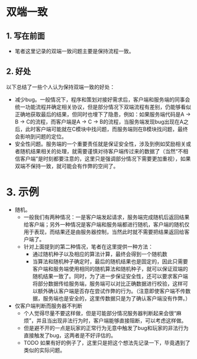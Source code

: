 # 双端一致

## 1. 写在前面

- 笔者这里记录的双端一致问题主要是保持流程一致。

## 2. 好处

以下总结了一些个人认为保持双端一致的好处：

- 减少bug。一般情况下，程序和策划对接好需求后，客户端和服务端的同事会统一功能流程并确定相关协议，但是部分情况下双端流程有差别，仍能够看似正确地获取最后的结果，但同时也埋下了隐患，例如：如果服务端代码是A -> B -> C的流程，而客户端是A -> C -> B的流程，当服务端发现bug出现在A之后，此时客户端可能就在C模块中找问题，而服务端则在B模块找问题，最终会影响到问题的定位。
- 安全性问题。服务端的一个重要责任就是保证安全性，涉及到例如奖励相关或者随机结果相关的处理，就需要谨慎对待客户端传过来的数据了（当然“不相信客户端”是时刻都要注意的，这里只是强调部分情况下需要更加重视），如果双端不保持一致，就可能会有作弊的空间了。

# 3. 示例

- 随机。
  - 一般我们有两种情况：一是客户端发起请求，服务端完成随机后返回结果给客户端；另外一种情况是客户端和服务端都进行随机，客户端的随机仅用于表现，而结果还是由服务器控制，当然此时就不需要把结果返回给客户端了。
  - 针对上面提到的第二种情况，笔者在这里提供一种方法：
    - 通过随机种子以及相应的算法计算，最终会得到一个随机数
    - 当算法和随机种子确定时，最后的随机结果也是固定的，因此只需要客户端和服务端使用相同的随机算法和随机种子，就可以保证双端的随机结果一致了。同时，为了进一步保证安全性，还可以要求客户端将部分数据传给服务端，服务端可以对比正确数据进行校验，这样可以额外确认客户端是否存在尝试作弊的行为。（注意即使客户端不传数据，服务端也是安全的，这里传数据只是为了确认客户端没有作弊。）
- 仅客户端判断而服务器不判断
  - 个人觉得尽量不要这样做，但是可能部分情况服务器判断起来会很“麻烦”，并且当出现非法行为时，客户端能够直接阻断，可以考虑这样做。
  - 但是避不开的一点是玩家的正常行为无意中触发了bug和玩家的非法行为直接触发了bug，这两者是不好评估的。
  - TODO 如果有好的例子了，这里只是把这个想法先记录一下，毕竟遇到了类似的实际问题。
